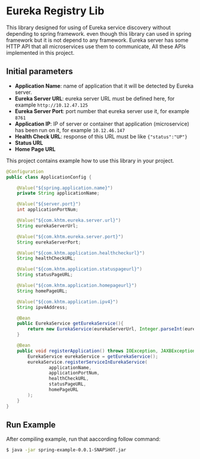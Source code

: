 # Eureka Registry Lib
This library designed for using of Eureka service discovery without depending to spring framework.
even though this library can used in spring framework but it is not depend to any framework. Eureka server has some HTTP
API that all microservices use them to communicate, All these APIs implemented in this project.

## Initial parameters
* **Application Name**: name of application that it will be detected by Eureka server.
* **Eureka Server URL**: eureka server URL must be defined here, for example ``http://10.12.47.125``
* **Eureka Server Port**: port number that eureka server use it, for example ``8761``
* **Application IP**: IP of server or container that application (microservice) has been run on it, for example ``10.12.46.147``
* **Health Check URL**: response of this URL must be like ``{"status":"UP"}``
* **Status URL**
* **Home Page URL**

This project contains example how to use this library in your project.
```java
@Configuration
public class ApplicationConfig {

    @Value("${spring.application.name}")
    private String applicationName;

    @Value("${server.port}")
    int applicationPortNum;

    @Value("${com.khtm.eureka.server.url}")
    String eurekaServerUrl;

    @Value("${com.khtm.eureka.server.port}")
    String eurekaServerPort;

    @Value("${com.khtm.application.healthcheckurl}")
    String healthCheckURL;

    @Value("${com.khtm.application.statuspageurl}")
    String statusPageURL;

    @Value("${com.khtm.application.homepageurl}")
    String homePageURL;

    @Value("${com.khtm.application.ipv4}")
    String ipv4Address;

    @Bean
    public EurekaService getEurekaService(){
        return new EurekaService(eurekaServerUrl, Integer.parseInt(eurekaServerPort), ipv4Address);
    }

    @Bean
    public void registerApplication() throws IOException, JAXBException, ParserConfigurationException, SAXException {
        EurekaService eurekaService = getEurekaService();
        eurekaService.registerServiceInEurekaService(
                applicationName,
                applicationPortNum,
                healthCheckURL,
                statusPageURL,
                homePageURL
        );
    }
}
``` 

## Run Example
After compiling example, run that aaccording follow command:
```bash
$ java -jar spring-example-0.0.1-SNAPSHOT.jar
```
